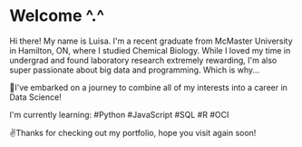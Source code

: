 # Welcome ^.^
Hi there! My name is Luisa. I'm a recent graduate from McMaster University in Hamilton, ON, where I studied Chemical Biology. While I loved my time in undergrad and found laboratory research extremely rewarding, I'm also super passionate about big data and programming. Which is why...

🚀I've embarked on a journey to combine all of my interests into a career in Data Science!

I'm currently learning:
#Python #JavaScript #SQL #R #OCI

✌️Thanks for checking out my portfolio, hope you visit again soon!
